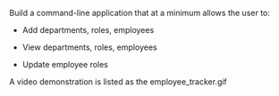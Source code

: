 Build a command-line application that at a minimum allows the user to:

  * Add departments, roles, employees

  * View departments, roles, employees

  * Update employee roles

A video demonstration is listed as the employee_tracker.gif

